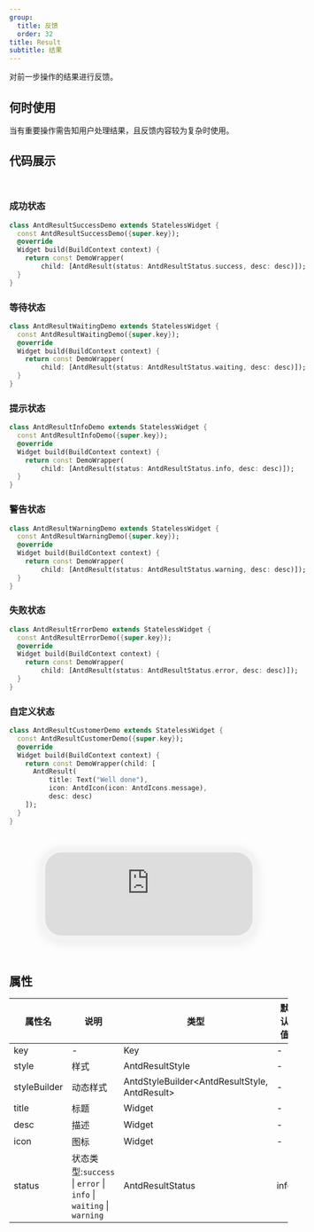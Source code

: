```yaml
---
group:
  title: 反馈
  order: 32
title: Result
subtitle: 结果
---
```

对前一步操作的结果进行反馈。
## 何时使用
当有重要操作需告知用户处理结果，且反馈内容较为复杂时使用。

## 代码展示

<div class='preview-container'>
<div>

### 成功状态


```dart
class AntdResultSuccessDemo extends StatelessWidget {
  const AntdResultSuccessDemo({super.key});
  @override
  Widget build(BuildContext context) {
    return const DemoWrapper(
        child: [AntdResult(status: AntdResultStatus.success, desc: desc)]);
  }
}

```

### 等待状态


```dart
class AntdResultWaitingDemo extends StatelessWidget {
  const AntdResultWaitingDemo({super.key});
  @override
  Widget build(BuildContext context) {
    return const DemoWrapper(
        child: [AntdResult(status: AntdResultStatus.waiting, desc: desc)]);
  }
}

```

### 提示状态


```dart
class AntdResultInfoDemo extends StatelessWidget {
  const AntdResultInfoDemo({super.key});
  @override
  Widget build(BuildContext context) {
    return const DemoWrapper(
        child: [AntdResult(status: AntdResultStatus.info, desc: desc)]);
  }
}

```

### 警告状态


```dart
class AntdResultWarningDemo extends StatelessWidget {
  const AntdResultWarningDemo({super.key});
  @override
  Widget build(BuildContext context) {
    return const DemoWrapper(
        child: [AntdResult(status: AntdResultStatus.warning, desc: desc)]);
  }
}

```

### 失败状态


```dart
class AntdResultErrorDemo extends StatelessWidget {
  const AntdResultErrorDemo({super.key});
  @override
  Widget build(BuildContext context) {
    return const DemoWrapper(
        child: [AntdResult(status: AntdResultStatus.error, desc: desc)]);
  }
}

```

### 自定义状态


```dart
class AntdResultCustomerDemo extends StatelessWidget {
  const AntdResultCustomerDemo({super.key});
  @override
  Widget build(BuildContext context) {
    return const DemoWrapper(child: [
      AntdResult(
          title: Text("Well done"),
          icon: AntdIcon(icon: AntdIcons.message),
          desc: desc)
    ]);
  }
}

```

</div>
<div class='phone-preview'>
<iframe src='https://antd-flutter-git-example-howie206s-projects.vercel.app/AntdResult'></iframe>
</div>
</div>

  <style>
.preview-container {
  display: flex;
  gap: 24px;
  margin: 32px 0;
  align-items: start;
}

.phone-preview {
  flex: 1;
  min-width: 375px;
  max-width: 375px;
  border: 10px solid #f3f3f3;
  border-radius: 40px;
  background: #fff;
  box-shadow: 0 4px 20px rgba(0, 0, 0, 0.08);
  overflow: hidden;
  height: 652px;
  width: 393px;
  position: sticky;
  top: 80px;
}

.phone-preview iframe {
  width: 100%;
  height: 100%;
  border: none;
}

.code-block {
  max-height: 100%;
  margin: 16px 0;
  overflow-y: scroll;
}

.dumi-default-source-code {
  margin: 0 !important;
}

.markdown .dumi-default-source-code >pre.prism-code {
  padding: 12px !important;
  font-size: 12px !important;
}

@media (max-width: 960px) {
  .preview-container {
    flex-direction: column;
  }
  
  .phone-preview {
    width: 100%;
    max-width: 375px;
    margin: 0 auto 24px;
    position: static;
  }
}

/* Dart 代码高亮主题 - 基于 VS Code 暗色主题优化 */
.prism-code {
  display: block;
  overflow-x: auto;
  padding: 1em;
  border-radius: 6px;
  font-family: 'Fira Code', 'Consolas', 'Monaco', monospace;
  font-size: 14px;
  line-height: 1.5;
  color: #d4d4d4;
  background: #1e1e1e;
}

/* 基础元素 */
.prism-code .hljs-keyword { color: #569cd6; font-weight: bold; }          /* 关键字 */
.prism-code .hljs-built_in { color: #4ec9b0; }                           /* 内置类型 */
.prism-code .hljs-type { color: #4ec9b0; }                               /* 类型声明 */
.prism-code .hljs-literal { color: #569cd6; }                            /* 字面量 */
.prism-code .hljs-number { color: #b5cea8; }                             /* 数字 */
.prism-code .hljs-string { color: #ce9178; }                             /* 字符串 */
.prism-code .hljs-comment { color: #6a9955; font-style: italic; }        /* 注释 */
.prism-code .hljs-meta { color: #9b9b9b; }                               /* 元信息 */

/* Dart 特有元素 */
.prism-code .hljs-constant { color: #4fc1ff; }                           /* const/final */
.prism-code .hljs-function { color: #dcdcaa; }                           /* 函数名 */
.prism-code .hljs-title.class_ { color: #4ec9b0; text-decoration: underline; } /* 类名 */
.prism-code .hljs-params { color: #9cdcfe; }                             /* 参数 */
.prism-code .hljs-variable { color: #9cdcfe; }                           /* 变量 */
.prism-code .hljs-annotation { color: #d4d4d4; background: #3a3a3a; }    /* 注解 */
.prism-code .hljs-punctuation { color: #d4d4d4; }                        /* 标点符号 */

/* 特殊增强 */
.prism-code .hljs-constructor { color: #c586c0; }                        /* 构造函数 */
.prism-code .hljs-named-parameter { color: #9cdcfe; font-style: italic; }/* 命名参数 */
.prism-code .hljs-generic { color: #4ec9b0; opacity: 0.8; }              /* 泛型符号 */
.prism-code .hljs-typedef { color: #4ec9b0; text-decoration: underline; }/* typedef */

/* 行号样式 (可选) */
.prism-code .hljs-ln-numbers {
  color: #858585;
  text-align: right;
  padding-right: 12px;
}
</style>

## 属性
| 属性名 | 说明 | 类型 | 默认值 | 版本 |
| --- | --- | --- | --- | --- |
| key | - | Key | - | - |
| style | 样式 | AntdResultStyle | - | - |
| styleBuilder | 动态样式 | AntdStyleBuilder&lt;AntdResultStyle, AntdResult&gt; | - | - |
| title | 标题 | Widget | - | - |
| desc | 描述 | Widget | - | - |
| icon | 图标 | Widget | - | - |
| status | 状态类型:`success` \| `error` \| `info` \| `waiting` \| `warning` | AntdResultStatus | info | - |



